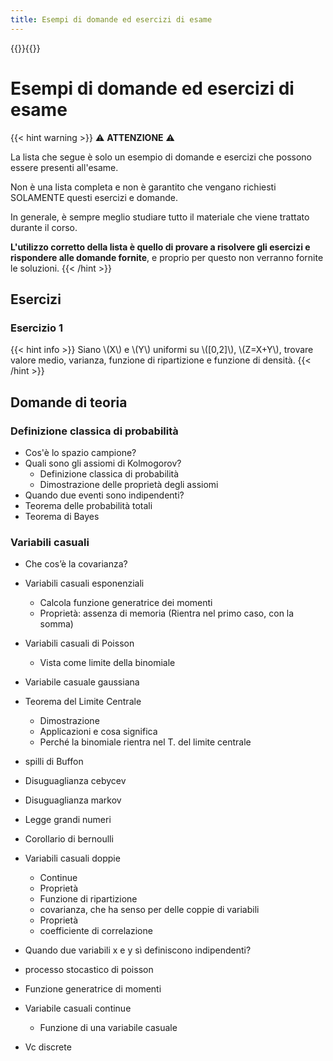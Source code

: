 ```yaml
---
title: Esempi di domande ed esercizi di esame
---
```


{{<katex>}}{{</katex>}}

# Esempi di domande ed esercizi di esame

{{< hint warning >}}
⚠️ **ATTENZIONE** ⚠️

La lista che segue è solo un esempio di domande e esercizi che possono essere presenti all'esame.

Non è una lista completa e non è garantito che vengano richiesti SOLAMENTE questi esercizi e domande.

In generale, è sempre meglio studiare tutto il materiale che viene trattato durante il corso.

**L'utilizzo corretto della lista è quello di provare a risolvere gli esercizi e rispondere alle domande fornite**, e proprio per questo non verranno fornite le soluzioni.
{{< /hint >}}

## Esercizi

### Esercizio 1

{{< hint info >}}
Siano \\(X\\) e \\(Y\\) uniformi su \\([0,2]\\), \\(Z=X+Y\\), trovare valore medio, varianza, funzione di ripartizione e funzione di densità.
{{< /hint >}}

## Domande di teoria

### Definizione classica di probabilità

- Cos'è lo spazio campione?
- Quali sono gli assiomi di Kolmogorov?
  - Definizione classica di probabilità
  - Dimostrazione delle proprietà degli assiomi
- Quando due eventi sono indipendenti?
- Teorema delle probabilità totali
- Teorema di Bayes

### Variabili casuali

- Che cos’è la covarianza?

- Variabili casuali esponenziali

  - Calcola funzione generatrice dei momenti
  - Proprietà: assenza di memoria
    (Rientra nel primo caso, con la somma)

- Variabili casuali di Poisson
  - Vista come limite della binomiale
- Variabile casuale gaussiana

- Teorema del Limite Centrale

  - Dimostrazione
  - Applicazioni e cosa significa
  - Perché la binomiale rientra nel T. del limite centrale

- spilli di Buffon 
- Disuguaglianza cebycev
- Disuguaglianza markov
- Legge grandi numeri
- Corollario di bernoulli

- Variabili casuali doppie
  - Continue
  - Proprietà
  - Funzione di ripartizione
  - covarianza, che ha senso per delle coppie di variabili
  - Proprietà
  - coefficiente di correlazione
- Quando due variabili x e y sì definiscono indipendenti?
- processo stocastico di poisson
- Funzione generatrice di momenti
- Variabile casuali continue
  - Funzione di una variabile casuale
- Vc discrete
